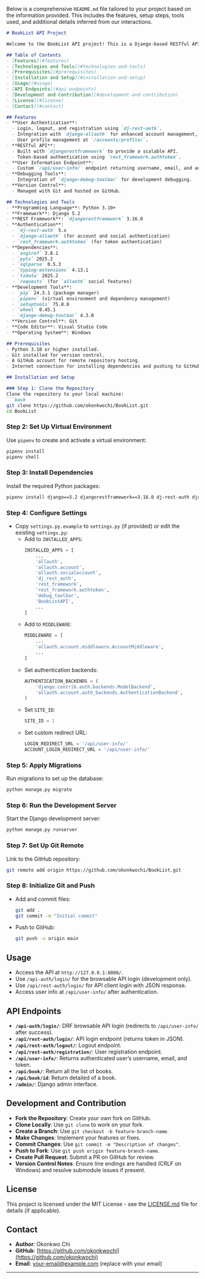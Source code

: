 Below is a comprehensive `README.md` file tailored to your project based on the information provided. This includes the features, setup steps, tools used, and additional details inferred from our interactions.

```markdown
# BookList API Project

Welcome to the BookList API project! This is a Django-based RESTful API application designed to manage book-related data and provide user authentication features. The project leverages modern Python tools and libraries to create a robust backend service.

## Table of Contents
- [Features](#features)
- [Technologies and Tools](#technologies-and-tools)
- [Prerequisites](#prerequisites)
- [Installation and Setup](#installation-and-setup)
- [Usage](#usage)
- [API Endpoints](#api-endpoints)
- [Development and Contribution](#development-and-contribution)
- [License](#license)
- [Contact](#contact)

## Features
- **User Authentication**: 
  - Login, logout, and registration using `dj-rest-auth`.
  - Integration with `django-allauth` for enhanced account management, including social authentication support.
  - User profile management at `/accounts/profile/`.
- **RESTful API**: 
  - Built with `djangorestframework` to provide a scalable API.
  - Token-based authentication using `rest_framework.authtoken`.
- **User Information Endpoint**: 
  - Custom `/api/user-info/` endpoint returning username, email, and authentication token.
- **Debugging Tools**: 
  - Integration of `django-debug-toolbar` for development debugging.
- **Version Control**: 
  - Managed with Git and hosted on GitHub.

## Technologies and Tools
- **Programming Language**: Python 3.10+
- **Framework**: Django 5.2
- **REST Framework**: `djangorestframework` 3.16.0
- **Authentication**:
  - `dj-rest-auth` 5.x
  - `django-allauth` (for account and social authentication)
  - `rest_framework.authtoken` (for token authentication)
- **Dependencies**:
  - `asgiref` 3.8.1
  - `pytz` 2025.2
  - `sqlparse` 0.5.3
  - `typing-extensions` 4.13.1
  - `tzdata` 2025.2
  - `requests` (for `allauth` social features)
- **Development Tools**:
  - `pip` 24.3.1 (package manager)
  - `pipenv` (virtual environment and dependency management)
  - `setuptools` 75.8.0
  - `wheel` 0.45.1
  - `django-debug-toolbar` 4.3.0
- **Version Control**: Git
- **Code Editor**: Visual Studio Code
- **Operating System**: Windows

## Prerequisites
- Python 3.10 or higher installed.
- Git installed for version control.
- A GitHub account for remote repository hosting.
- Internet connection for installing dependencies and pushing to GitHub.

## Installation and Setup

### Step 1: Clone the Repository
Clone the repository to your local machine:
```bash
git clone https://github.com/okonkwochi/BookList.git
cd BookList
```

### Step 2: Set Up Virtual Environment
Use `pipenv` to create and activate a virtual environment:
```bash
pipenv install
pipenv shell
```

### Step 3: Install Dependencies
Install the required Python packages:
```bash
pipenv install django==5.2 djangorestframework==3.16.0 dj-rest-auth django-allauth rest_framework.authtoken django-debug-toolbar pytz==2025.2 sqlparse==0.5.3 typing-extensions==4.13.1 tzdata==2025.2 requests
```

### Step 4: Configure Settings
- Copy `settings.py.example` to `settings.py` (if provided) or edit the existing `settings.py`:
  - Add to `INSTALLED_APPS`:
    ```python
    INSTALLED_APPS = [
        ...
        'allauth',
        'allauth.account',
        'allauth.socialaccount',
        'dj_rest_auth',
        'rest_framework',
        'rest_framework.authtoken',
        'debug_toolbar',
        'BookListAPI',
        ...
    ]
    ```
  - Add to `MIDDLEWARE`:
    ```python
    MIDDLEWARE = [
        ...
        'allauth.account.middleware.AccountMiddleware',
        ...
    ]
    ```
  - Set authentication backends:
    ```python
    AUTHENTICATION_BACKENDS = (
        'django.contrib.auth.backends.ModelBackend',
        'allauth.account.auth_backends.AuthenticationBackend',
    )
    ```
  - Set `SITE_ID`:
    ```python
    SITE_ID = 1
    ```
  - Set custom redirect URL:
    ```python
    LOGIN_REDIRECT_URL = '/api/user-info/'
    ACCOUNT_LOGIN_REDIRECT_URL = '/api/user-info/'
    ```

### Step 5: Apply Migrations
Run migrations to set up the database:
```bash
python manage.py migrate
```

### Step 6: Run the Development Server
Start the Django development server:
```bash
python manage.py runserver
```

### Step 7: Set Up Git Remote
Link to the GitHub repository:
```bash
git remote add origin https://github.com/okonkwochi/BookList.git
```

### Step 8: Initialize Git and Push
- Add and commit files:
  ```bash
  git add .
  git commit -m "Initial commit"
  ```
- Push to GitHub:
  ```bash
  git push -u origin main
  ```

## Usage
- Access the API at `http://127.0.0.1:8000/`.
- Use `/api-auth/login/` for the browsable API login (development only).
- Use `/api/rest-auth/login/` for API client login with JSON response.
- Access user info at `/api/user-info/` after authentication.

## API Endpoints
- **`/api-auth/login/`**: DRF browsable API login (redirects to `/api/user-info/` after success).
- **`/api/rest-auth/login/`**: API login endpoint (returns token in JSON).
- **`/api/rest-auth/logout/`**: Logout endpoint.
- **`/api/rest-auth/registration/`**: User registration endpoint.
- **`/api/user-info/`**: Returns authenticated user’s username, email, and token.
- **`/api/book/`**:  Return all the list of books.
-  **`/api/book/id`**: Return detailed of a book.
- **`/admin/`**: Django admin interface.

## Development and Contribution
- **Fork the Repository**: Create your own fork on GitHub.
- **Clone Locally**: Use `git clone` to work on your fork.
- **Create a Branch**: Use `git checkout -b feature-branch-name`.
- **Make Changes**: Implement your features or fixes.
- **Commit Changes**: Use `git commit -m "Description of changes"`.
- **Push to Fork**: Use `git push origin feature-branch-name`.
- **Create Pull Request**: Submit a PR on GitHub for review.
- **Version Control Notes**: Ensure line endings are handled (CRLF on Windows) and resolve submodule issues if present.

## License
This project is licensed under the MIT License - see the [LICENSE.md](LICENSE.md) file for details (if applicable).

## Contact
- **Author**: Okonkwo Chi
- **GitHub**: [https://github.com/okonkwochi](https://github.com/okonkwochi)
- **Email**: [your-email@example.com](mailto:your-email@example.com) (replace with your email)

---
